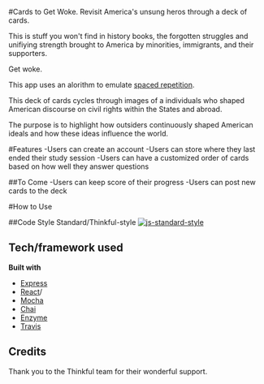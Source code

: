 #Cards to Get Woke.
Revisit America's unsung heros through a deck of cards.

This is stuff you won't find in history books, the forgotten struggles and unifiying strength brought to America by minorities, immigrants, and their supporters. 

Get woke.

This app uses an alorithm to emulate [spaced repetition](https://www.theguardian.com/education/2016/jan/23/spaced-repetition-a-hack-to-make-your-brain-store-information). 

This deck of cards cycles through images of a individuals who shaped American discourse on civil rights within the States and abroad. 

The purpose is to highlight how outsiders continuously shaped American ideals and how these ideas influence the world. 


#Features
-Users can create an account
-Users can store where they last ended their study session
-Users can have a customized order of cards based on how well they answer questions

##To Come
-Users can keep score of their progress
-Users can post new cards to the deck


#How to Use

##Code Style
Standard/Thinkful-style
[![js-standard-style](https://img.shields.io/badge/code%20style-standard-brightgreen.svg?style=flat)](https://github.com/feross/standard)

## Tech/framework used

<b>Built with</b>
- [Express](https://expressjs.com/)
- [React](https://reactjs.org/)/
- [Mocha](https://mochajs.org/)
- [Chai](http://www.chaijs.com/)
- [Enzyme](https://airbnb.io/enzyme/docs/api/)
- [Travis](https://travis-ci.org)

## Credits
Thank you to the Thinkful team for their wonderful support. 